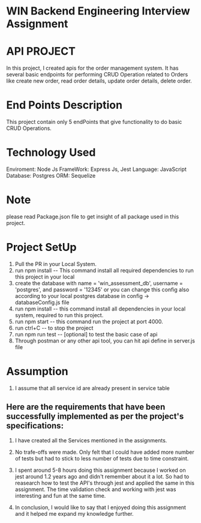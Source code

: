 # WIN Backend Engineering Interview Assignment

# API PROJECT
In this project, I created apis for the order management system. It has several basic endpoints for performing CRUD Operation related to Orders like create new order, read order details, update order details, delete order.

# End Points Description
This project contain only 5 endPoints that give functionality to do basic CRUD Operations.

# Technology Used

Enviroment: Node Js
FrameWork: Express Js, Jest
Language: JavaScript
Database: Postgres
ORM: Sequelize

# Note
please read Package.json file to get insight of all package used in this project.

# Project SetUp

1. Pull the PR in your Local System.
2. run npm install -- This command install all required dependencies to run this project in your local
3. create the database with name = 'win_assessment_db', username = 'postgres', and password = '12345' or you can change this config also according to your local postgres database in config -> databaseConfig.js file
4. run npm install -- this command install all dependencies in your local system, required to run this project.
5. run npm start -- this command run the project at port 4000.
6. run ctrl+C -- to stop the project
7. run npm run test -- [optional] to test the basic case of api
7. Through postman or any other api tool, you can hit api define in server.js file

# Assumption

1. I assume that all service id are already present in service table

## Here are the requirements that have been successfully implemented as per the project's specifications:

1. I have created all the Services mentioned in the assignments.

2. No trafe-offs were made. Only felt that I could have added more number of tests but had to stick to less number of tests due to time constraint.

3. I spent around 5-8 hours doing this assignment because I worked on jest around 1.2 years ago and didn't remember about it a lot. So had to reasearch how to test the API's through jest and applied the same in this assignment. The time validation check and working with jest was interesting and fun at the same time. 

4. In conclusion, I would like to say that I enjoyed doing this assignment and it helped me expand my knowledge further.


